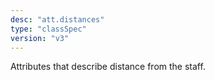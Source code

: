 ```yaml
---
desc: "att.distances"
type: "classSpec"
version: "v3"
---
```


Attributes that describe distance from the staff.